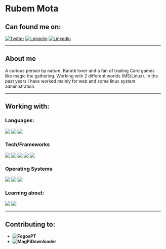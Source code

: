 # Rubem Mota

## Can found me on:
[![Twitter](https://img.shields.io/badge/twitter-gray?logo=twitter&style=for-the-badge)](https://twitter.com/rubemlrm)
[![Linkedin](https://img.shields.io/badge/linked-gray?logo=linkedin&style=for-the-badge)](https://www.linkedin.com/in/rubemlrm)
[![Linkedin](https://img.shields.io/badge/gmail-gray?logo=gmail&style=for-the-badge)](mailto:rubemmota89@gmail.com)

---

## About me

A curious person by nature. Karaté lover and a fan of trading Card games like magic the gathering. Working with 2 different worlds (MS/Linux). In the past years i have worked mainly for web and some linux system administration.

---
## Working with:

### Languages:
![](https://img.shields.io/badge/php-gray?color=grey&logo=php&style=for-the-badge) ![](https://img.shields.io/badge/javasacript-gray?color=grey&logo=Javascript&style=for-the-badge) ![](https://img.shields.io/badge/C%23-gray?color=grey&logo=c-sharp&style=for-the-badge)

### Tech/Frameworks

![](https://img.shields.io/badge/WCF-gray?color=grey&logo=.Net&style=for-the-badge) ![](https://img.shields.io/badge/Laravel-gray?color=grey&logo=Laravel&style=for-the-badge) ![](https://img.shields.io/badge/Vuejs-gray?color=grey&logo=Vue.js&style=for-the-badge) ![](https://img.shields.io/badge/MariaDB-gray?color=grey&logo=mariadb&style=for-the-badge) ![](https://img.shields.io/badge/MSSql-gray?color=grey&logo=Microsoft-SQL-Server&style=for-the-badge)

### Operating Systems

![](https://img.shields.io/badge/CentOS-gray?color=grey&logo=CentOS&style=for-the-badge) ![](https://img.shields.io/badge/Debian-gray?color=grey&logo=Debian&style=for-the-badge) ![](https://img.shields.io/badge/Windows%20Server-gray?color=grey&logo=Microsoft&style=for-the-badge)  

### Learning about: 
![](https://img.shields.io/badge/Ansible-gray?color=grey&logo=ansible&style=for-the-badge) ![](https://img.shields.io/badge/GithubActions-gray?color=grey&logo=github-actions&style=for-the-badge)


---
## Contributing to:

- **![FogosPT](https://github.com/FogosPT/fogospt)** 
- **![MagPiDownloader](https://github.com/joergi/MagPiDownloader)**

